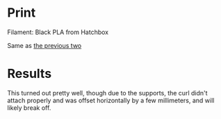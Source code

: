 # Print

Filament: Black PLA from Hatchbox

Same as [the previous two](../17/03-iphone-camera-stand.md)

# Results

This turned out pretty well, though due to the supports, the curl didn't attach properly and was offset horizontally by a few millimeters, and will likely break off.
